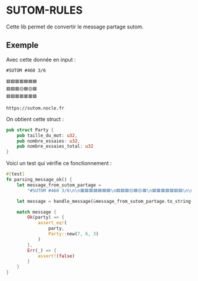 # SUTOM-RULES

Cette lib permet de convertir le message partage sutom.

## Exemple

Avec cette donnée en input :

```text
#SUTOM #460 3/6

🟥🟥🟥🟥🟦🟦🟦
🟥🟥🟥🟡🟦🟡🟥
🟥🟥🟥🟥🟥🟥🟥

https://sutom.nocle.fr
```

On obtient cette struct :

```rust
pub struct Party {
    pub taille_du_mot: u32,
    pub nombre_essaies: u32,
    pub nombre_essaies_total: u32
}
```

Voici un test qui vérifie ce fonctionnement :

```rust
#[test]
fn parsing_message_ok() {
    let message_from_sutom_partage =
        "#SUTOM #460 3/6\n\n🟥🟥🟥🟥🟦🟦🟦\n🟥🟥🟥🟡🟦🟡🟥\n🟥🟥🟥🟥🟥🟥🟥\n\nhttps://sutom.nocle.fr";

    let message = handle_message(&message_from_sutom_partage.to_string());

    match message {
        Ok(party) => {
            assert_eq!(
                party,
                Party::new(7, 6, 3)
            )
        },
        Err(_) => {
            assert!(false)
        }
    }
}
```